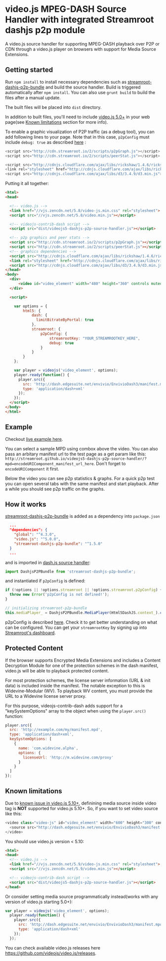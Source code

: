 # video.js MPEG-DASH Source Handler with integrated Streamroot dashjs p2p module

A video.js source handler for supporting MPEG-DASH playback over P2P or CDN through a video.js player on browsers with support for Media Source Extensions.

## Getting started

Run `npm install` to install necessary dependencies such as [streamroot-dashjs-p2p-bundle](https://github.com/streamroot/dashjs-p2p-wrapper) and build the source handler. Build is triggered automatically after `npm install`.
You can also use `grunt build` to build the files after a manual update.

The built files will be placed into `dist` directory.

In addition to built files, you'll need to include [video.js 5.0+](http://videojs.com/getting-started/) in your web page(see [Known limitations](#known-limitations) section for more info).

To enable a graphic visualization of P2P traffic (as a debug tool), you can add following lines to your page. Note that in this case, `p2pConfig` must include `debug: true` as described [here](https://streamroot.readme.io/docs/p2p-config) :

```javascript
<script src="http://cdn.streamroot.io/2/scripts/p2pGraph.js"></script>
<script src="http://cdn.streamroot.io/2/scripts/peerStat.js"></script>

<script src="http://cdnjs.cloudflare.com/ajax/libs/rickshaw/1.4.6/rickshaw.min.js"> </script>
<link rel="stylesheet" href="http://cdnjs.cloudflare.com/ajax/libs/rickshaw/1.4.6/rickshaw.min.css">
<script src="http://cdnjs.cloudflare.com/ajax/libs/d3/3.4.9/d3.min.js"> </script>
```

Putting it all together:
```html
<html>
<head>

  <!-- video.js -->
  <link href="//vjs.zencdn.net/5.8/video-js.min.css" rel="stylesheet">
  <script src="//vjs.zencdn.net/5.8/video.min.js"></script>

  <!-- videojs-contrib-dash script -->
  <script src="dist/videojs5-dashjs-p2p-source-handler.js"></script>

  <!-- p2p graphics and peer stats -->
  <script src="http://cdn.streamroot.io/2/scripts/p2pGraph.js"></script>
  <script src="http://cdn.streamroot.io/2/scripts/peerStat.js"></script>
  <!-- graphics dependencies -->
  <script src="http://cdnjs.cloudflare.com/ajax/libs/rickshaw/1.4.6/rickshaw.min.js"> </script>
  <link rel="stylesheet" href="http://cdnjs.cloudflare.com/ajax/libs/rickshaw/1.4.6/rickshaw.min.css">
  <script src="http://cdnjs.cloudflare.com/ajax/libs/d3/3.4.9/d3.min.js"> </script>
</head>
<body>
  <div>
      <video id="video_element" width="480" height="360" controls muted class="video-js vjs-default-skin" />
  </div>

  <script>

    var options = {
        html5: {
            dash: {
              limitBitrateByPortal: true
            },
            streamroot: {
                p2pConfig: {
                    streamrootKey: "YOUR_STREAMROOTKEY_HERE",
                    debug: true
                }
            }
        }
    };

    var player = videojs('video_element', options);
    player.ready(function() {
      player.src({
        src: 'http://dash.edgesuite.net/envivio/EnvivioDash3/manifest.mpd',
        type: 'application/dash+xml'
      });
    });
  </script>
</body>
</html>
```

## Example

Checkout [live example here](http://streamroot.github.io/videojs5-dashjs-p2p-source-handler/).

You can select a sample MPD using combox above the video. You can also pass an arbitary manifest url to the test page as a get param like this: `http://streamroot.github.io/videojs5-dashjs-p2p-source-handler/?mpd=encodeURIComponent_manifest_url_here`. Don't forget to `encodeURIComponent` it first.

Below the video you can see p2p statistics & graphs.
For a quick p2p test you can open several tabs with the same manifest and start playback. After a while you should see p2p traffic on the graphs.

## How it works

[streamroot-dashjs-p2p-bundle](https://github.com/streamroot/dashjs-p2p-wrapper) is added as a dependency into `package.json`

```json
  ...
  "dependencies": {
    "global": "^4.3.0",
    "video.js": "^5.0.0",
    "streamroot-dashjs-p2p-bundle": "^1.5.0"
  }
  ...
```

and is imported in [dash.js source handler](https://github.com/streamroot/videojs5-dashjs-p2p-source-handler/blob/master/src/js/videojs-dash.js):

```javascript
import DashjsP2PBundle from 'streamroot-dashjs-p2p-bundle';
```

and instantiated if `p2pConfig` is defined:

```javascript
if (!options || !options.streamroot || !options.streamroot.p2pConfig) {
  throw new Error('p2pConfig is not defined!');
}

// initializing streamroot-p2p-bundle
this.mediaPlayer_ = DashjsP2PBundle.MediaPlayer(Html5DashJS.context_).create(options.streamroot.p2pConfig);
```

p2pConfig is described [here](https://streamroot.readme.io/docs/p2p-config). Check it to get better understanding on what can be configured.
You can get your `streamrootKey` by signing up into [Streamroot's dashboard](http://dashboard.streamroot.io/signup).

## Protected Content

If the browser supports Encrypted Media Extensions and includes a Content Decryption Module for one of the protection schemes in the dash manifest, video.js will be able to playback protected content.

For most protection schemes, the license server information (URL &amp; init data) is included inside the manifest. The notable exception to this is Widevine-Modular (WV). To playback WV content, you must provide the URL to a Widevine license server proxy.

For this purpose, videojs-contrib-dash adds support for a "keySystemOptions" array to the object when using the `player.src()` function:

```javascript
player.src({
  src: 'http://example.com/my/manifest.mpd',
  type: 'application/dash+xml',
  keySystemOptions: [
    {
      name: 'com.widevine.alpha',
      options: {
        licenseUrl: 'http://m.widevine.com/proxy'
      }
    }
  ]
});
```

## Known limitations

Due to [known issue in video.js 5.10+](https://github.com/videojs/video.js/issues/3428), definining media source inside video tag is **NOT** supported for video.js 5.10+.
So, if you want to set video source like this:

```javascript
<video class="video-js" id="video_element" width="600" height="300" controls>
  <source src="http://dash.edgesuite.net/envivio/EnvivioDash3/manifest.mpd">
</video>
```

You should use video.js version < 5.10:

```html
<html>
<head>
  <!-- video.js -->
  <link href="//vjs.zencdn.net/5.9/video-js.min.css" rel="stylesheet">
  <script src="//vjs.zencdn.net/5.9/video.min.js"></script>

  <!-- videojs-contrib-dash script -->
  <script src="dist/videojs5-dashjs-p2p-source-handler.js"></script>
</head>
```

Or consider setting media source programmatically instead(works with any version of video.js starting 5.0+):

```javascript
var player = videojs('video_element', options);
  player.ready(function() {
    player.src({
      src: 'http://dash.edgesuite.net/envivio/EnvivioDash3/manifest.mpd',
      type: 'application/dash+xml'
    });
  });
```

You can check available video.js releases here https://github.com/videojs/video.js/releases.
